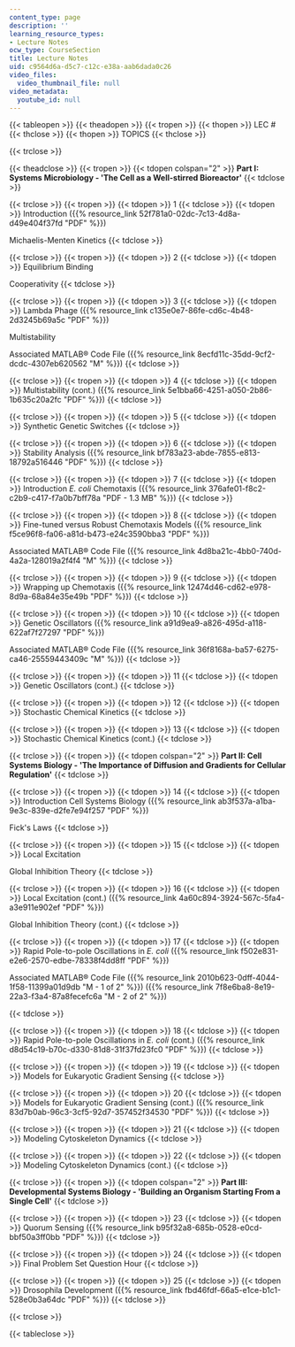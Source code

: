 ```yaml
---
content_type: page
description: ''
learning_resource_types:
- Lecture Notes
ocw_type: CourseSection
title: Lecture Notes
uid: c9564d6a-d5c7-c12c-e38a-aab6dada0c26
video_files:
  video_thumbnail_file: null
video_metadata:
  youtube_id: null
---
```


{{< tableopen >}}
{{< theadopen >}}
{{< tropen >}}
{{< thopen >}}
LEC #
{{< thclose >}}
{{< thopen >}}
TOPICS
{{< thclose >}}

{{< trclose >}}

{{< theadclose >}}
{{< tropen >}}
{{< tdopen colspan="2" >}}
**Part I: Systems Microbiology - 'The Cell as a Well-stirred Bioreactor'**
{{< tdclose >}}

{{< trclose >}}
{{< tropen >}}
{{< tdopen >}}
1
{{< tdclose >}}
{{< tdopen >}}
Introduction ({{% resource_link 52f781a0-02dc-7c13-4d8a-d49e404f37fd "PDF" %}})  
  
Michaelis-Menten Kinetics
{{< tdclose >}}

{{< trclose >}}
{{< tropen >}}
{{< tdopen >}}
2
{{< tdclose >}}
{{< tdopen >}}
Equilibrium Binding  
  
Cooperativity
{{< tdclose >}}

{{< trclose >}}
{{< tropen >}}
{{< tdopen >}}
3
{{< tdclose >}}
{{< tdopen >}}
Lambda Phage ({{% resource_link c135e0e7-86fe-cd6c-4b48-2d3245b69a5c "PDF" %}})  
  
Multistability  
  
Associated MATLAB® Code File ({{% resource_link 8ecfd11c-35dd-9cf2-dcdc-4307eb620562 "M" %}})
{{< tdclose >}}

{{< trclose >}}
{{< tropen >}}
{{< tdopen >}}
4
{{< tdclose >}}
{{< tdopen >}}
Multistability (cont.) ({{% resource_link 5e1bba66-4251-a050-2b86-1b635c20a2fc "PDF" %}})
{{< tdclose >}}

{{< trclose >}}
{{< tropen >}}
{{< tdopen >}}
5
{{< tdclose >}}
{{< tdopen >}}
Synthetic Genetic Switches
{{< tdclose >}}

{{< trclose >}}
{{< tropen >}}
{{< tdopen >}}
6
{{< tdclose >}}
{{< tdopen >}}
Stability Analysis ({{% resource_link bf783a23-abde-7855-e813-18792a516446 "PDF" %}})
{{< tdclose >}}

{{< trclose >}}
{{< tropen >}}
{{< tdopen >}}
7
{{< tdclose >}}
{{< tdopen >}}
Introduction _E. coli_ Chemotaxis ({{% resource_link 376afe01-f8c2-c2b9-c417-f7a0b7bff78a "PDF - 1.3 MB" %}})
{{< tdclose >}}

{{< trclose >}}
{{< tropen >}}
{{< tdopen >}}
8
{{< tdclose >}}
{{< tdopen >}}
Fine-tuned versus Robust Chemotaxis Models ({{% resource_link f5ce96f8-fa06-a81d-b473-e24c3590bba3 "PDF" %}})  
  
Associated MATLAB® Code File ({{% resource_link 4d8ba21c-4bb0-740d-4a2a-128019a2f4f4 "M" %}})
{{< tdclose >}}

{{< trclose >}}
{{< tropen >}}
{{< tdopen >}}
9
{{< tdclose >}}
{{< tdopen >}}
Wrapping up Chemotaxis ({{% resource_link 12474d46-cd62-e978-8d9a-68a84e35e49b "PDF" %}})
{{< tdclose >}}

{{< trclose >}}
{{< tropen >}}
{{< tdopen >}}
10
{{< tdclose >}}
{{< tdopen >}}
Genetic Oscillators ({{% resource_link a91d9ea9-a826-495d-a118-622af7f27297 "PDF" %}})  
  
Associated MATLAB® Code File ({{% resource_link 36f8168a-ba57-6275-ca46-25559443409c "M" %}})
{{< tdclose >}}

{{< trclose >}}
{{< tropen >}}
{{< tdopen >}}
11
{{< tdclose >}}
{{< tdopen >}}
Genetic Oscillators (cont.)
{{< tdclose >}}

{{< trclose >}}
{{< tropen >}}
{{< tdopen >}}
12
{{< tdclose >}}
{{< tdopen >}}
Stochastic Chemical Kinetics
{{< tdclose >}}

{{< trclose >}}
{{< tropen >}}
{{< tdopen >}}
13
{{< tdclose >}}
{{< tdopen >}}
Stochastic Chemical Kinetics (cont.)
{{< tdclose >}}

{{< trclose >}}
{{< tropen >}}
{{< tdopen colspan="2" >}}
**Part II: Cell Systems Biology - 'The Importance of Diffusion and Gradients for Cellular Regulation'**
{{< tdclose >}}

{{< trclose >}}
{{< tropen >}}
{{< tdopen >}}
14
{{< tdclose >}}
{{< tdopen >}}
Introduction Cell Systems Biology ({{% resource_link ab3f537a-a1ba-9e3c-839e-d2fe7e94f257 "PDF" %}})  
  
Fick's Laws
{{< tdclose >}}

{{< trclose >}}
{{< tropen >}}
{{< tdopen >}}
15
{{< tdclose >}}
{{< tdopen >}}
Local Excitation  
  
Global Inhibition Theory
{{< tdclose >}}

{{< trclose >}}
{{< tropen >}}
{{< tdopen >}}
16
{{< tdclose >}}
{{< tdopen >}}
Local Excitation (cont.) ({{% resource_link 4a60c894-3924-567c-5fa4-a3e911e902ef "PDF" %}})  
  
Global Inhibition Theory (cont.)
{{< tdclose >}}

{{< trclose >}}
{{< tropen >}}
{{< tdopen >}}
17
{{< tdclose >}}
{{< tdopen >}}
Rapid Pole-to-pole Oscillations in _E. coli_ ({{% resource_link f502e831-e2e6-2570-edbe-78338f4dd8ff "PDF" %}})

Associated MATLAB® Code File ({{% resource_link 2010b623-0dff-4044-1f58-11399a01d9db "M - 1 of 2" %}}) ({{% resource_link 7f8e6ba8-8e19-22a3-f3a4-87a8fecefc6a "M - 2 of 2" %}})


{{< tdclose >}}

{{< trclose >}}
{{< tropen >}}
{{< tdopen >}}
18
{{< tdclose >}}
{{< tdopen >}}
Rapid Pole-to-pole Oscillations in _E. coli_ (cont.) ({{% resource_link d8d54c19-b70c-d330-81d8-31f37fd23fc0 "PDF" %}})
{{< tdclose >}}

{{< trclose >}}
{{< tropen >}}
{{< tdopen >}}
19
{{< tdclose >}}
{{< tdopen >}}
Models for Eukaryotic Gradient Sensing
{{< tdclose >}}

{{< trclose >}}
{{< tropen >}}
{{< tdopen >}}
20
{{< tdclose >}}
{{< tdopen >}}
Models for Eukaryotic Gradient Sensing (cont.) ({{% resource_link 83d7b0ab-96c3-3cf5-92d7-357452f34530 "PDF" %}})
{{< tdclose >}}

{{< trclose >}}
{{< tropen >}}
{{< tdopen >}}
21
{{< tdclose >}}
{{< tdopen >}}
Modeling Cytoskeleton Dynamics
{{< tdclose >}}

{{< trclose >}}
{{< tropen >}}
{{< tdopen >}}
22
{{< tdclose >}}
{{< tdopen >}}
Modeling Cytoskeleton Dynamics (cont.)
{{< tdclose >}}

{{< trclose >}}
{{< tropen >}}
{{< tdopen colspan="2" >}}
**Part III: Developmental Systems Biology - 'Building an Organism Starting From a Single Cell'**
{{< tdclose >}}

{{< trclose >}}
{{< tropen >}}
{{< tdopen >}}
23
{{< tdclose >}}
{{< tdopen >}}
Quorum Sensing ({{% resource_link b95f32a8-685b-0528-e0cd-bbf50a3ff0bb "PDF" %}})
{{< tdclose >}}

{{< trclose >}}
{{< tropen >}}
{{< tdopen >}}
24
{{< tdclose >}}
{{< tdopen >}}
Final Problem Set Question Hour
{{< tdclose >}}

{{< trclose >}}
{{< tropen >}}
{{< tdopen >}}
25
{{< tdclose >}}
{{< tdopen >}}
Drosophila Development ({{% resource_link fbd46fdf-66a5-e1ce-b1c1-528e0b3a64dc "PDF" %}})
{{< tdclose >}}

{{< trclose >}}

{{< tableclose >}}
